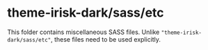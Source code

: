 # theme-irisk-dark/sass/etc

This folder contains miscellaneous SASS files. Unlike `"theme-irisk-dark/sass/etc"`, these files
need to be used explicitly.
